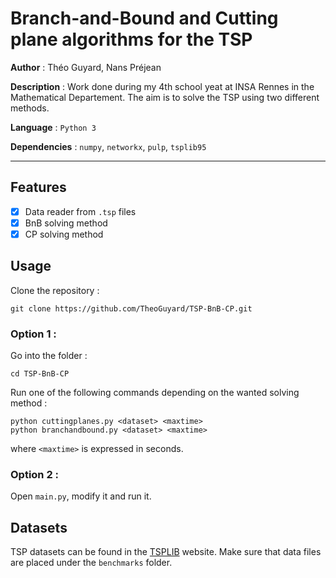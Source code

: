 # Branch-and-Bound and Cutting plane algorithms for the TSP

**Author** : Théo Guyard, Nans Préjean

**Description** : Work done during my 4th school yeat at INSA Rennes in the Mathematical Departement. The aim is to solve the TSP using two different methods.

**Language** : `Python 3`

**Dependencies** : `numpy`, `networkx`, `pulp`, `tsplib95`


---

## Features

- [x] Data reader from `.tsp` files
- [x] BnB solving method
- [x] CP solving method

## Usage

Clone the repository :
```
git clone https://github.com/TheoGuyard/TSP-BnB-CP.git
```
### Option 1 :
Go into the folder :
```
cd TSP-BnB-CP
```
Run one of the following commands depending on the wanted solving method :
```
python cuttingplanes.py <dataset> <maxtime> 
python branchandbound.py <dataset> <maxtime> 
```
where `<maxtime>` is expressed in seconds.

### Option 2 :
Open `main.py`, modify it and run it.

## Datasets

TSP datasets can be found in the [TSPLIB](http://elib.zib.de/pub/mp-testdata/tsp/tsplib/tsp/) website. Make sure that data files are placed under the `benchmarks` folder.
